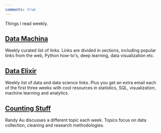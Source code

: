 ```yaml
---
comments: true
---
```


Things I read weekly.

## [Data Machina](https://datamachina.substack.com)

Weekly curated list of links. Links are divided in sections, including popular links from the web, Python how-to's, deep learning, data visualization etc.

## [Data Elixir](https://dataelixir.com/)


Weekly list of data and data science links. Plus you get an extra email each of the first three weeks with cool resources in statistics, SQL, visualization, machine learning and analytics.

## [Counting Stuff](https://www.counting-stuff.com)

Randy Au discusses a different topic each week. Topics focus on data collection, cleaning and research methodologies.